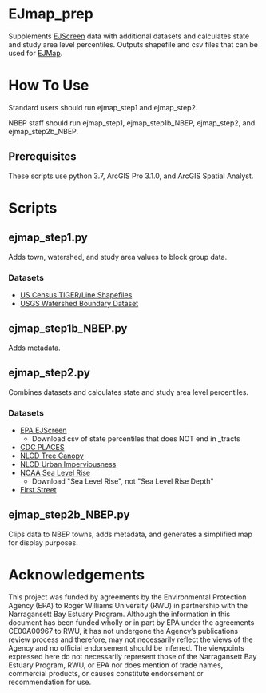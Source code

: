 # EJmap_prep
Supplements [EJScreen](https://www.epa.gov/ejscreen) data with additional datasets and calculates state and study area 
level percentiles. Outputs shapefile and csv files that can be used for [EJMap](https://github.com/NBEP/EJmap).

# How To Use
Standard users should run ejmap_step1 and ejmap_step2. 

NBEP staff should run ejmap_step1, ejmap_step1b_NBEP, ejmap_step2, and ejmap_step2b_NBEP. 

## Prerequisites
These scripts use python 3.7, ArcGIS Pro 3.1.0, and ArcGIS Spatial Analyst.

# Scripts

## ejmap_step1.py
Adds town, watershed, and study area values to block group data. 

### Datasets
- [US Census TIGER/Line Shapefiles](https://www.census.gov/geographies/mapping-files/time-series/geo/tiger-line-file.html)
- [USGS Watershed Boundary Dataset](https://www.usgs.gov/national-hydrography/access-national-hydrography-products)

## ejmap_step1b_NBEP.py
Adds metadata.

## ejmap_step2.py
Combines datasets and calculates state and study area level percentiles.

### Datasets
- [EPA EJScreen](https://gaftp.epa.gov/EJSCREEN/) 
  - Download csv of state percentiles that does NOT end in _tracts
- [CDC PLACES](https://www.cdc.gov/places/index.html)
- [NLCD Tree Canopy](https://www.mrlc.gov/data)
- [NLCD Urban Imperviousness](https://www.mrlc.gov/data)
- [NOAA Sea Level Rise](https://coast.noaa.gov/slrdata/) 
  - Download "Sea Level Rise", not "Sea Level Rise Depth" 
- [First Street](https://firststreet.org/)

## ejmap_step2b_NBEP.py
Clips data to NBEP towns, adds metadata, and generates a simplified map for display purposes. 

# Acknowledgements
This project was funded by agreements by the Environmental Protection Agency (EPA) to Roger Williams University (RWU) 
in partnership with the Narragansett Bay Estuary Program. Although the information in this document has been funded 
wholly or in part by EPA under the agreements CE00A00967 to RWU, it has not undergone the Agency’s publications review 
process and therefore, may not necessarily reflect the views of the Agency and no official endorsement should be 
inferred. The viewpoints expressed here do not necessarily represent those of the Narragansett Bay Estuary Program, 
RWU, or EPA nor does mention of trade names, commercial products, or causes constitute endorsement or recommendation 
for use.